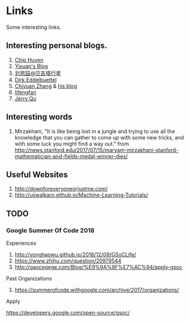 # Links
Some interesting links.

## Interesting personal blogs.

1. [Chip Huyen](https://huyenchip.com/)
2. [Yixuan's Blog](http://statr.me/)
3. [刘思喆@贝吉塔行星](http://www.bjt.name/)
4. [Dirk Eddelbuettel](http://dirk.eddelbuettel.com/blog/)
5. [Chiyuan Zhang](http://pluskid.org) & [his blog](http://lifegoo.pluskid.org/)
6. [lifengfan](http://lifengfan.wixsite.com/lifengfan)
7. [Jerry Qu](https://imququ.com/)

## Interesting words

1. Mirzakhani, "It is like being lost in a jungle and trying to use all the knowledge that you can gather to come up with some new tricks, and with some luck you might find a way out."
 from http://news.stanford.edu/2017/07/15/maryam-mirzakhani-stanford-mathematician-and-fields-medal-winner-dies/

## Useful Websites

1. http://downforeveryoneorjustme.com/
2. http://ujjwalkarn.github.io/Machine-Learning-Tutorials/
## TODO

### Google Summer Of Code 2018

Experiences

1. http://yonghaowu.github.io/2016/12/09/GSoCLife/
2. https://www.zhihu.com/question/20979544
3. http://gaocegege.com/Blog/%E9%9A%8F%E7%AC%94/apply-gsoc

Past Organizations

1. https://summerofcode.withgoogle.com/archive/2017/organizations/

Apply

https://developers.google.com/open-source/gsoc/

